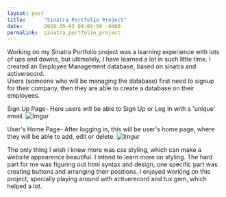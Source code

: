```yaml
---
layout: post
title:      "Sinatra Portfolio Project"
date:       2020-05-03 04:04:50 -0400
permalink:  sinatra_portfolio_project
---
```



Working on my Sinatra Portfolio project was a learning experience with lots of ups and downs, but ultimately, I have learned a lot in such little time. 
I created an Employee Management database, based on sinatra and activerecord.  
Users (someone who will be managing the database) first need to signup for their company, then they are able to create a database on their employees.

Sign Up Page- Here users will be able to Sign Up or Log In with a 'unique' email.
![Imgur](https://i.imgur.com/1cxm9rw.png)

User's Home Page- After logging in, this will be user's home page, where they will be able to add, edit or delete.
![Imgur](https://i.imgur.com/MXMrmKD.png)

The only thing I wish I knew more was css styling, which can make a website appearence beautiful. I intend to learn more 
on styling. The hard part for me was figuring out html syntax and design, one specific part was creating buttons and 
arranging their positions. 
I enjoyed working on this project, specially playing around with activerecord and tux gem, which helped a lot.

